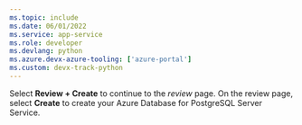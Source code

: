 ```yaml
---
ms.topic: include
ms.date: 06/01/2022
ms.service: app-service
ms.role: developer
ms.devlang: python
ms.azure.devx-azure-tooling: ['azure-portal']
ms.custom: devx-track-python
---
```


Select **Review + Create** to continue to the *review* page. On the review page, select **Create** to create your Azure Database for PostgreSQL Server Service.
